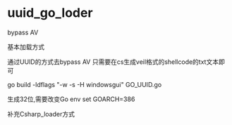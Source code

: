 # uuid_go_loder
bypass AV


基本加载方式

通过UUID的方式去bypass AV
只需要在cs生成veil格式的shellcode的txt文本即可

go build -ldflags "-w -s -H windowsgui" GO_UUID.go

生成32位,需要改变Go env
set GOARCH=386

补充Csharp_loader方式
